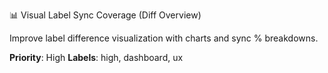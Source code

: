 📊 Visual Label Sync Coverage (Diff Overview)

Improve label difference visualization with charts and sync % breakdowns.

**Priority**: High
**Labels**: high, dashboard, ux
